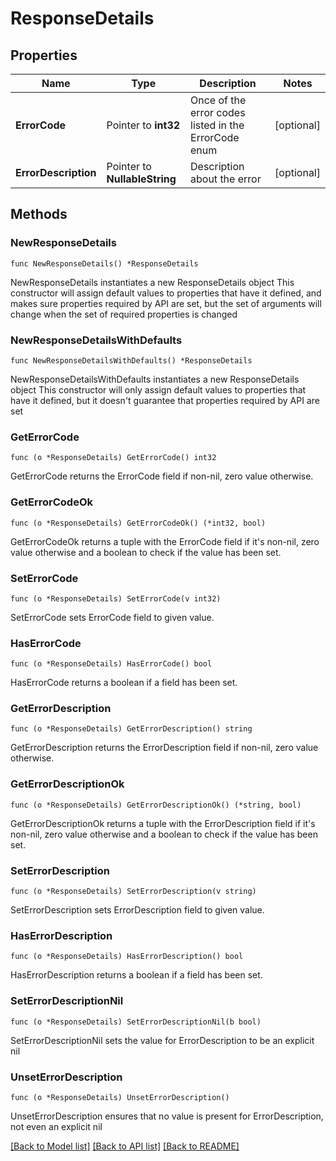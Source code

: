 # ResponseDetails

## Properties

Name | Type | Description | Notes
------------ | ------------- | ------------- | -------------
**ErrorCode** | Pointer to **int32** | Once of the error codes listed in the ErrorCode enum | [optional] 
**ErrorDescription** | Pointer to **NullableString** | Description about the error | [optional] 

## Methods

### NewResponseDetails

`func NewResponseDetails() *ResponseDetails`

NewResponseDetails instantiates a new ResponseDetails object
This constructor will assign default values to properties that have it defined,
and makes sure properties required by API are set, but the set of arguments
will change when the set of required properties is changed

### NewResponseDetailsWithDefaults

`func NewResponseDetailsWithDefaults() *ResponseDetails`

NewResponseDetailsWithDefaults instantiates a new ResponseDetails object
This constructor will only assign default values to properties that have it defined,
but it doesn't guarantee that properties required by API are set

### GetErrorCode

`func (o *ResponseDetails) GetErrorCode() int32`

GetErrorCode returns the ErrorCode field if non-nil, zero value otherwise.

### GetErrorCodeOk

`func (o *ResponseDetails) GetErrorCodeOk() (*int32, bool)`

GetErrorCodeOk returns a tuple with the ErrorCode field if it's non-nil, zero value otherwise
and a boolean to check if the value has been set.

### SetErrorCode

`func (o *ResponseDetails) SetErrorCode(v int32)`

SetErrorCode sets ErrorCode field to given value.

### HasErrorCode

`func (o *ResponseDetails) HasErrorCode() bool`

HasErrorCode returns a boolean if a field has been set.

### GetErrorDescription

`func (o *ResponseDetails) GetErrorDescription() string`

GetErrorDescription returns the ErrorDescription field if non-nil, zero value otherwise.

### GetErrorDescriptionOk

`func (o *ResponseDetails) GetErrorDescriptionOk() (*string, bool)`

GetErrorDescriptionOk returns a tuple with the ErrorDescription field if it's non-nil, zero value otherwise
and a boolean to check if the value has been set.

### SetErrorDescription

`func (o *ResponseDetails) SetErrorDescription(v string)`

SetErrorDescription sets ErrorDescription field to given value.

### HasErrorDescription

`func (o *ResponseDetails) HasErrorDescription() bool`

HasErrorDescription returns a boolean if a field has been set.

### SetErrorDescriptionNil

`func (o *ResponseDetails) SetErrorDescriptionNil(b bool)`

 SetErrorDescriptionNil sets the value for ErrorDescription to be an explicit nil

### UnsetErrorDescription
`func (o *ResponseDetails) UnsetErrorDescription()`

UnsetErrorDescription ensures that no value is present for ErrorDescription, not even an explicit nil

[[Back to Model list]](../README.md#documentation-for-models) [[Back to API list]](../README.md#documentation-for-api-endpoints) [[Back to README]](../README.md)


